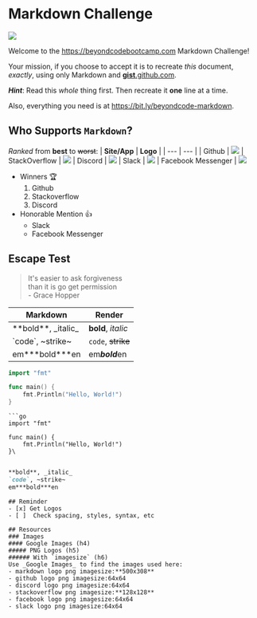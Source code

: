 # Markdown Challenge
![](https://codekitapp.com/images/help/free-markdown-icon@2x.png)

Welcome to the https://beyondcodebootcamp.com Markdown Challenge!

Your mission, if you choose to accept it is to recreate _this_ document, _exactly_, using only Markdown and [**gist**.github.com](gist.github.com).

***Hint***: Read this _whole_ thing first. Then recreate it **one** line at a time.

Also, everything you need is at https://bit.ly/beyondcode-markdown.

## Who Supports **`Markdown`**?
_Ranked_ from **best** to  ~~worst~~: 
| **Site/App** | **Logo** |
| --- | --- | 
| Github | ![](https://sc.filehippo.net/images/t_app-logo-l,f_auto,dpr_auto/p/5fa45cf4-9a9b-11e6-861a-00163ec9f5fa/4242369951/github-icon.png)
| StackOverflow | ![](https://cdn.iconscout.com/icon/free/png-128/free-stackoverflow-2-432547.png?f=webp)
| Discord | ![](https://screenshots.dgtcdn.net/images/t_app-logo-l,f_auto,dpr_auto/p/9848e854-ffae-11e6-a59d-00163ed833e7/2949821524/discord-logo)
| Slack | ![](https://sc.filehippo.net/images/t_app-logo-l,f_auto,dpr_auto/p/66b4686e-a4f9-11e6-b5ba-00163ed833e7/3976836507/slack-logo)
| Facebook Messenger | ![](https://screenshots.dgtcdn.net/images/t_app-logo-l,f_auto,dpr_auto/p/c2987150-9b64-11e6-baaa-00163ec9f5fa/4020520298/facebook-messenger-logo.jpg)

- Winners :trophy:
	1. Github
	1. Stackoverflow
	1. Discord
- Honorable Mention :+1:
	- Slack
	- Facebook Messenger
## Escape Test
> It's easier to ask forgiveness\
> than it is go get permission\
> \- Grace Hopper

| **Markdown** | **Render** |
| -- | -- |
| \*\*bold\*\*, \_italic\_ | **bold**, _italic_ |
| \`code\`, \~strike\~ | `code`, ~~strike~~ |
| em\***bold\***en | em***bold***en |
```go
import "fmt"

func main() {
	fmt.Println("Hello, World!")
}
```
```\
```go
import "fmt"

func main() {
	fmt.Println("Hello, World!")
}\
```
```
```
~~~md
**bold**, _italic_
`code`, ~strike~
em***bold***en
~~~
```
## Reminder
- [x] Get Logos
- [ ]  Check spacing, styles, syntax, etc

## Resources
### Images
#### Google Images (h4)
##### PNG Logos (h5)
###### With `imagesize` (h6)
Use _Google Images_ to find the images used here:
- markdown logo png imagesize:**500x308**
- github logo png imagesize:64x64
- discord logo png imagesize:64x64
- stackoverflow png imagesize:**128x128**
- facebook logo png imagesize:64x64
- slack logo png imagesize:64x64
